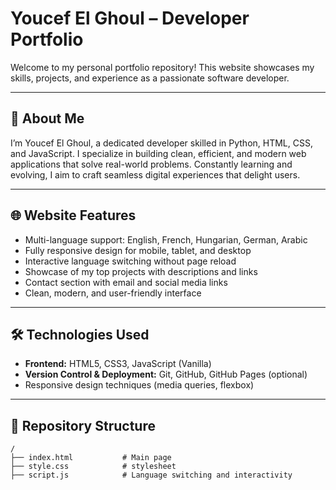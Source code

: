 # Youcef El Ghoul – Developer Portfolio

Welcome to my personal portfolio repository! This website showcases my skills, projects, and experience as a passionate software developer.

---

## 🚀 About Me

I’m Youcef El Ghoul, a dedicated developer skilled in Python, HTML, CSS, and JavaScript. I specialize in building clean, efficient, and modern web applications that solve real-world problems. Constantly learning and evolving, I aim to craft seamless digital experiences that delight users.

---

## 🌐 Website Features

- Multi-language support: English, French, Hungarian, German, Arabic  
- Fully responsive design for mobile, tablet, and desktop  
- Interactive language switching without page reload  
- Showcase of my top projects with descriptions and links  
- Contact section with email and social media links  
- Clean, modern, and user-friendly interface

---

## 🛠️ Technologies Used

- **Frontend:** HTML5, CSS3, JavaScript (Vanilla)  
- **Version Control & Deployment:** Git, GitHub, GitHub Pages (optional)  
- Responsive design techniques (media queries, flexbox)

---

## 📂 Repository Structure

```plaintext
/
├── index.html           # Main page
├── style.css            # stylesheet
├── script.js            # Language switching and interactivity
